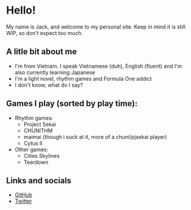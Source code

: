 # Hello!

My name is Jack, and welcome to my personal site.
Keep in mind it is still WIP, so don't expect too much.

## A litle bit about me
- I'm from Vietnam. I speak Vietnamese (duh), English (fluent) and I'm also currently learning Japanese
- I'm a light novel, rhythm games and Formula One addict
- I don't know, what do I say?

## Games I play (sorted by play time):
- Rhythm games:
  - Project Sekai
  - CHUNITHM
  - maimai (though i suck at it, more of a chuni/pjsekai player)
  - Cytus II
- Other games:
  - Cities Skylines
  - Teardown

## Links and socials
- [GitHub](https://github.com/Jack74593)
- [Twitter](https://x.com/_SilentClubstep)
